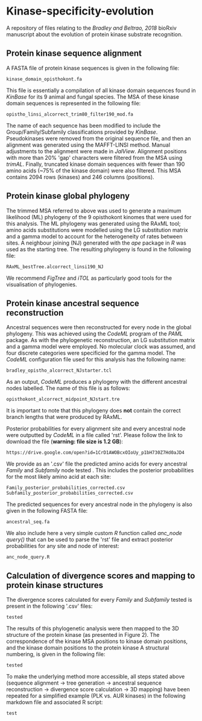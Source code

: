 # Kinase-specificity-evolution
A repository of files relating to the *Bradley and Beltrao, 2018* bioRxiv manuscript about the evolution of protein kinase substrate recognition.

## Protein kinase sequence alignment

A FASTA file of protein kinase sequences is given in the following file:
```
kinase_domain_opisthokont.fa
```
This file is essentially a compilation of all kinase domain sequences found in *KinBase* for its 9 animal and fungal species. The MSA of these kinase domain sequences is represented in the following file:
```
opistho_linsi_alcorrect_trim80_filter190_mod.fa
```
The name of each sequence has been modified to include the Group/Family/Subfamily classifications provided by *KinBase*. Pseudokinases were removed from the original sequence file, and then an alignment was generated using the MAFFT-LINSI method. Manual adjustments to the alignment were made in *JalView*. Alignment positions with more than 20% 'gap' characters were filtered from the MSA using *trimAL*. Finally, truncated kinase domain sequences with fewer than 190 amino acids (~75% of the kinase domain) were also filtered. This MSA contains 2094 rows (kinases) and 246 columns (positions). 

## Protein kinase global phylogeny

The trimmed MSA referred to above was used to generate a maximum likelihood (ML) phylogeny of the 9 opisthokont kinomes that were used for this analysis. The ML phylogeny was generated using the RAxML tool; amino acids substitutions were modelled using the LG substitution matrix and a gamma model to account for the heterogeneity of rates between sites. A neighbour joining (NJ) generated with the *ape* package in *R* was used as the starting tree. The resulting phylogeny is found in the following file:
```
RAxML_bestTree.alcorrect_linsi190_NJ
```
We recommend *FigTree* and *iTOL* as particularly good tools for the visualisation of phylogenies.

## Protein kinase ancestral sequence reconstruction

Ancestral sequences were then reconstructed for every node in the global phylogeny. This was achieved using the *CodeML* program of the *PAML* package. As with the phylogenetic reconstruction, an LG substitution matrix and a gamma model were employed. No molecular clock was assumed, and four discrete categories were specificied for the gamma model. The *CodeML* configuration file used for this analysis has the following name:
```
bradley_opistho_alcorrect_NJstarter.tcl
```
As an output, *CodeML* produces a phylogeny with the different ancestral nodes labelled. The name of this file is as follows:
```
opisthokont_alcorrect_midpoint_NJstart.tre
```
It is important to note that this phylogeny does **not** contain the correct branch lengths that were produced by RAxML.

Posterior probabilities for every alignment site and every ancestral node were outputted by *CodeML* in a file called 'rst'. Please follow the link to download the file (**warning: file size is 1.2 GB**):
```
https://drive.google.com/open?id=1CrD1AWOBcxOIoUy_p1bH730Z7Hd0aJD4
```
We provide as an '.csv' file the predicted amino acids for every ancestral *Family* and *Subfamily* node tested . This includes the posterior probabilities for the most likely amino acid at each site:
```
Family_posterior_probabilities_corrected.csv
Subfamily_posterior_probabilities_corrected.csv
```
The predicted sequences for every ancestral node in the phylogeny is also given in the following FASTA file:
```
ancestral_seq.fa
```
We also include here a very simple custom *R* function called *anc_node query()* that can be used to parse the 'rst' file and extract posterior probabilities for any site and node of interest:
```
anc_node_query.R
```
## Calculation of divergence scores and mapping to protein kinase structures

The divergence scores calculated for every *Family* and *Subfamily* tested is present in the following '.csv' files:
```
tested
```
The results of this phylogenetic analysis were then mapped to the 3D structure of the protein kinase (as presented in Figure 2). The correspondence of the kinase MSA positions to kinase domain positions, and the kinase domain positions to the protein kinase A structural numbering, is given in the following file:
```
tested
```
To make the underlying method more accessible, all steps stated above (sequence alignment -> tree generation -> ancestral sequence reconstruction -> divergence score calculation -> 3D mapping) have been repeated for a simplified example (PLK vs. AUR kinases) in the following markdown file and associated R script:
```
test
```


